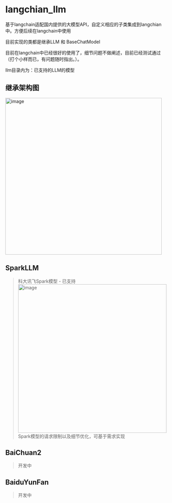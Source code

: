 # langchian_llm

基于langchain适配国内提供的大模型API，自定义相应的子类集成到langchian中。方便后续在langchain中使用

目前实现的类都是继承LLM 和 BaseChatModel

目前在langchain中已经很好的使用了，细节问题不做阐述，目前已经测试通过（打个小样而已，有问题随时指出。）。

llm目录内为：已支持的LLM的模型

## 继承架构图
<img width="487" alt="image" src="https://github.com/sunny6chen/langchain_llm/assets/29888472/fb9b6f46-7701-41cc-bb64-e50a05635675">


## SparkLLM
> 科大讯飞Spark模型 - 已支持
> <img width="462" alt="image" src="https://github.com/sunny6chen/langchain_llm/assets/29888472/0298cf94-c4ee-467b-a49b-fb9090d1afec">
Spark模型的请求限制以及细节优化，可基于需求实现

## BaiChuan2
> 开发中

## BaiduYunFan
> 开发中





